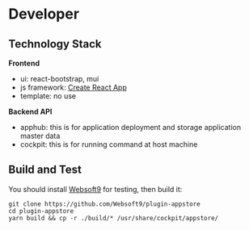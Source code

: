 # Developer

## Technology Stack

**Frontend**  

- ui: react-bootstrap, mui
- js framework: [Create React App](https://create-react-app.dev/docs/documentation-intro)
- template: no use

**Backend API**  

- apphub: this is for application deployment and storage application master data
- cockpit: this is for running command at host machine


## Build and Test

You should install [Websoft9](https://github.com/Websoft9/websoft9) for testing, then build it:

```
git clone https://github.com/Websoft9/plugin-appstore
cd plugin-appstore
yarn build && cp -r ./build/* /usr/share/cockpit/appstore/
```

